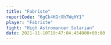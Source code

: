 ```yaml
---
title: "Fabrïste"
reportCode: "6gCk4KGrXh7WqHY1"
player: "Fabrïste"
fight: "High Astromancer Solarian"
date: 2021-11-10T19:47:04.454000+00:00
---
```

